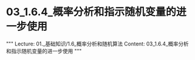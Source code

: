 # 03_1.6.4_概率分析和指示随机变量的进一步使用

"""
Lecture: 01._基础知识/1.6_概率分析和随机算法
Content: 03_1.6.4_概率分析和指示随机变量的进一步使用
"""

